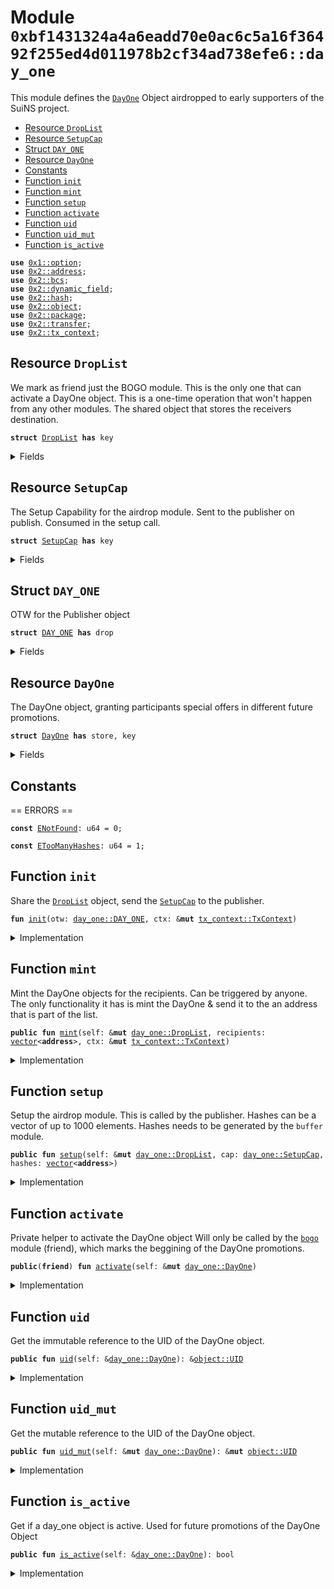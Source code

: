 
<a name="0xbf1431324a4a6eadd70e0ac6c5a16f36492f255ed4d011978b2cf34ad738efe6_day_one"></a>

# Module `0xbf1431324a4a6eadd70e0ac6c5a16f36492f255ed4d011978b2cf34ad738efe6::day_one`

This module defines the <code><a href="day_one.md#0xbf1431324a4a6eadd70e0ac6c5a16f36492f255ed4d011978b2cf34ad738efe6_day_one_DayOne">DayOne</a></code> Object airdropped to early supporters of the SuiNS project.


-  [Resource `DropList`](#0xbf1431324a4a6eadd70e0ac6c5a16f36492f255ed4d011978b2cf34ad738efe6_day_one_DropList)
-  [Resource `SetupCap`](#0xbf1431324a4a6eadd70e0ac6c5a16f36492f255ed4d011978b2cf34ad738efe6_day_one_SetupCap)
-  [Struct `DAY_ONE`](#0xbf1431324a4a6eadd70e0ac6c5a16f36492f255ed4d011978b2cf34ad738efe6_day_one_DAY_ONE)
-  [Resource `DayOne`](#0xbf1431324a4a6eadd70e0ac6c5a16f36492f255ed4d011978b2cf34ad738efe6_day_one_DayOne)
-  [Constants](#@Constants_0)
-  [Function `init`](#0xbf1431324a4a6eadd70e0ac6c5a16f36492f255ed4d011978b2cf34ad738efe6_day_one_init)
-  [Function `mint`](#0xbf1431324a4a6eadd70e0ac6c5a16f36492f255ed4d011978b2cf34ad738efe6_day_one_mint)
-  [Function `setup`](#0xbf1431324a4a6eadd70e0ac6c5a16f36492f255ed4d011978b2cf34ad738efe6_day_one_setup)
-  [Function `activate`](#0xbf1431324a4a6eadd70e0ac6c5a16f36492f255ed4d011978b2cf34ad738efe6_day_one_activate)
-  [Function `uid`](#0xbf1431324a4a6eadd70e0ac6c5a16f36492f255ed4d011978b2cf34ad738efe6_day_one_uid)
-  [Function `uid_mut`](#0xbf1431324a4a6eadd70e0ac6c5a16f36492f255ed4d011978b2cf34ad738efe6_day_one_uid_mut)
-  [Function `is_active`](#0xbf1431324a4a6eadd70e0ac6c5a16f36492f255ed4d011978b2cf34ad738efe6_day_one_is_active)


<pre><code><b>use</b> <a href="dependencies/move-stdlib/option.md#0x1_option">0x1::option</a>;
<b>use</b> <a href="dependencies/sui-framework/address.md#0x2_address">0x2::address</a>;
<b>use</b> <a href="dependencies/sui-framework/bcs.md#0x2_bcs">0x2::bcs</a>;
<b>use</b> <a href="dependencies/sui-framework/dynamic_field.md#0x2_dynamic_field">0x2::dynamic_field</a>;
<b>use</b> <a href="dependencies/sui-framework/hash.md#0x2_hash">0x2::hash</a>;
<b>use</b> <a href="dependencies/sui-framework/object.md#0x2_object">0x2::object</a>;
<b>use</b> <a href="dependencies/sui-framework/package.md#0x2_package">0x2::package</a>;
<b>use</b> <a href="dependencies/sui-framework/transfer.md#0x2_transfer">0x2::transfer</a>;
<b>use</b> <a href="dependencies/sui-framework/tx_context.md#0x2_tx_context">0x2::tx_context</a>;
</code></pre>



<a name="0xbf1431324a4a6eadd70e0ac6c5a16f36492f255ed4d011978b2cf34ad738efe6_day_one_DropList"></a>

## Resource `DropList`

We mark as friend just the BOGO module.
This is the only one that can activate a DayOne object.
This is a one-time operation that won't happen from any other modules.
The shared object that stores the receivers destination.


<pre><code><b>struct</b> <a href="day_one.md#0xbf1431324a4a6eadd70e0ac6c5a16f36492f255ed4d011978b2cf34ad738efe6_day_one_DropList">DropList</a> <b>has</b> key
</code></pre>



<details>
<summary>Fields</summary>


<dl>
<dt>
<code>id: <a href="dependencies/sui-framework/object.md#0x2_object_UID">object::UID</a></code>
</dt>
<dd>

</dd>
<dt>
<code>total_minted: u32</code>
</dt>
<dd>

</dd>
</dl>


</details>

<a name="0xbf1431324a4a6eadd70e0ac6c5a16f36492f255ed4d011978b2cf34ad738efe6_day_one_SetupCap"></a>

## Resource `SetupCap`

The Setup Capability for the airdrop module. Sent to the publisher on
publish. Consumed in the setup call.


<pre><code><b>struct</b> <a href="day_one.md#0xbf1431324a4a6eadd70e0ac6c5a16f36492f255ed4d011978b2cf34ad738efe6_day_one_SetupCap">SetupCap</a> <b>has</b> key
</code></pre>



<details>
<summary>Fields</summary>


<dl>
<dt>
<code>id: <a href="dependencies/sui-framework/object.md#0x2_object_UID">object::UID</a></code>
</dt>
<dd>

</dd>
</dl>


</details>

<a name="0xbf1431324a4a6eadd70e0ac6c5a16f36492f255ed4d011978b2cf34ad738efe6_day_one_DAY_ONE"></a>

## Struct `DAY_ONE`

OTW for the Publisher object


<pre><code><b>struct</b> <a href="day_one.md#0xbf1431324a4a6eadd70e0ac6c5a16f36492f255ed4d011978b2cf34ad738efe6_day_one_DAY_ONE">DAY_ONE</a> <b>has</b> drop
</code></pre>



<details>
<summary>Fields</summary>


<dl>
<dt>
<code>dummy_field: bool</code>
</dt>
<dd>

</dd>
</dl>


</details>

<a name="0xbf1431324a4a6eadd70e0ac6c5a16f36492f255ed4d011978b2cf34ad738efe6_day_one_DayOne"></a>

## Resource `DayOne`

The DayOne object, granting participants special offers in
different future promotions.


<pre><code><b>struct</b> <a href="day_one.md#0xbf1431324a4a6eadd70e0ac6c5a16f36492f255ed4d011978b2cf34ad738efe6_day_one_DayOne">DayOne</a> <b>has</b> store, key
</code></pre>



<details>
<summary>Fields</summary>


<dl>
<dt>
<code>id: <a href="dependencies/sui-framework/object.md#0x2_object_UID">object::UID</a></code>
</dt>
<dd>

</dd>
<dt>
<code>active: bool</code>
</dt>
<dd>

</dd>
<dt>
<code>serial: u32</code>
</dt>
<dd>

</dd>
</dl>


</details>

<a name="@Constants_0"></a>

## Constants


<a name="0xbf1431324a4a6eadd70e0ac6c5a16f36492f255ed4d011978b2cf34ad738efe6_day_one_ENotFound"></a>

== ERRORS ==


<pre><code><b>const</b> <a href="day_one.md#0xbf1431324a4a6eadd70e0ac6c5a16f36492f255ed4d011978b2cf34ad738efe6_day_one_ENotFound">ENotFound</a>: u64 = 0;
</code></pre>



<a name="0xbf1431324a4a6eadd70e0ac6c5a16f36492f255ed4d011978b2cf34ad738efe6_day_one_ETooManyHashes"></a>



<pre><code><b>const</b> <a href="day_one.md#0xbf1431324a4a6eadd70e0ac6c5a16f36492f255ed4d011978b2cf34ad738efe6_day_one_ETooManyHashes">ETooManyHashes</a>: u64 = 1;
</code></pre>



<a name="0xbf1431324a4a6eadd70e0ac6c5a16f36492f255ed4d011978b2cf34ad738efe6_day_one_init"></a>

## Function `init`

Share the <code><a href="day_one.md#0xbf1431324a4a6eadd70e0ac6c5a16f36492f255ed4d011978b2cf34ad738efe6_day_one_DropList">DropList</a></code> object, send the <code><a href="day_one.md#0xbf1431324a4a6eadd70e0ac6c5a16f36492f255ed4d011978b2cf34ad738efe6_day_one_SetupCap">SetupCap</a></code> to the publisher.


<pre><code><b>fun</b> <a href="day_one.md#0xbf1431324a4a6eadd70e0ac6c5a16f36492f255ed4d011978b2cf34ad738efe6_day_one_init">init</a>(otw: <a href="day_one.md#0xbf1431324a4a6eadd70e0ac6c5a16f36492f255ed4d011978b2cf34ad738efe6_day_one_DAY_ONE">day_one::DAY_ONE</a>, ctx: &<b>mut</b> <a href="dependencies/sui-framework/tx_context.md#0x2_tx_context_TxContext">tx_context::TxContext</a>)
</code></pre>



<details>
<summary>Implementation</summary>


<pre><code><b>fun</b> <a href="day_one.md#0xbf1431324a4a6eadd70e0ac6c5a16f36492f255ed4d011978b2cf34ad738efe6_day_one_init">init</a>(otw: <a href="day_one.md#0xbf1431324a4a6eadd70e0ac6c5a16f36492f255ed4d011978b2cf34ad738efe6_day_one_DAY_ONE">DAY_ONE</a>, ctx: &<b>mut</b> TxContext) {
    // Claim the `Publisher` for the <a href="dependencies/sui-framework/package.md#0x2_package">package</a>!
    <a href="dependencies/sui-framework/package.md#0x2_package_claim_and_keep">package::claim_and_keep</a>(otw, ctx);

    <a href="dependencies/sui-framework/transfer.md#0x2_transfer_share_object">transfer::share_object</a>(<a href="day_one.md#0xbf1431324a4a6eadd70e0ac6c5a16f36492f255ed4d011978b2cf34ad738efe6_day_one_DropList">DropList</a> { id: <a href="dependencies/sui-framework/object.md#0x2_object_new">object::new</a>(ctx), total_minted: 0 });
    // For SuiNS, we need 1 <a href="day_one.md#0xbf1431324a4a6eadd70e0ac6c5a16f36492f255ed4d011978b2cf34ad738efe6_day_one_SetupCap">SetupCap</a> <b>to</b> manage all the required addresses. We'll be setting up around 75K addresses.
    // We can mint 2K objects per run!
    <a href="dependencies/sui-framework/transfer.md#0x2_transfer_transfer">transfer::transfer</a>(<a href="day_one.md#0xbf1431324a4a6eadd70e0ac6c5a16f36492f255ed4d011978b2cf34ad738efe6_day_one_SetupCap">SetupCap</a> { id: <a href="dependencies/sui-framework/object.md#0x2_object_new">object::new</a>(ctx) }, ctx.sender());
}
</code></pre>



</details>

<a name="0xbf1431324a4a6eadd70e0ac6c5a16f36492f255ed4d011978b2cf34ad738efe6_day_one_mint"></a>

## Function `mint`

Mint the DayOne objects for the recipients. Can be triggered by anyone.
The only functionality it has is mint the DayOne & send it to the an address
that is part of the list.


<pre><code><b>public</b> <b>fun</b> <a href="day_one.md#0xbf1431324a4a6eadd70e0ac6c5a16f36492f255ed4d011978b2cf34ad738efe6_day_one_mint">mint</a>(self: &<b>mut</b> <a href="day_one.md#0xbf1431324a4a6eadd70e0ac6c5a16f36492f255ed4d011978b2cf34ad738efe6_day_one_DropList">day_one::DropList</a>, recipients: <a href="dependencies/move-stdlib/vector.md#0x1_vector">vector</a>&lt;<b>address</b>&gt;, ctx: &<b>mut</b> <a href="dependencies/sui-framework/tx_context.md#0x2_tx_context_TxContext">tx_context::TxContext</a>)
</code></pre>



<details>
<summary>Implementation</summary>


<pre><code><b>public</b> <b>fun</b> <a href="day_one.md#0xbf1431324a4a6eadd70e0ac6c5a16f36492f255ed4d011978b2cf34ad738efe6_day_one_mint">mint</a>(
    self: &<b>mut</b> <a href="day_one.md#0xbf1431324a4a6eadd70e0ac6c5a16f36492f255ed4d011978b2cf34ad738efe6_day_one_DropList">DropList</a>,
    <b>mut</b> recipients: <a href="dependencies/move-stdlib/vector.md#0x1_vector">vector</a>&lt;<b>address</b>&gt;,
    ctx: &<b>mut</b> TxContext
) {

    <b>let</b> bytes = <a href="dependencies/move-stdlib/bcs.md#0x1_bcs_to_bytes">bcs::to_bytes</a>(&recipients);
    <b>let</b> <a href="dependencies/sui-framework/hash.md#0x2_hash">hash</a> = <a href="dependencies/sui-framework/hash.md#0x2_hash_blake2b256">hash::blake2b256</a>(&bytes);

    // fails <b>if</b> not found.
    <b>let</b> lookup = df::remove_if_exists(&<b>mut</b> self.id, sui::address::from_bytes(<a href="dependencies/sui-framework/hash.md#0x2_hash">hash</a>));
    <b>assert</b>!(lookup.is_some&lt;bool&gt;(), <a href="day_one.md#0xbf1431324a4a6eadd70e0ac6c5a16f36492f255ed4d011978b2cf34ad738efe6_day_one_ENotFound">ENotFound</a>);

    <b>let</b> <b>mut</b> i: u32 = self.total_minted;

    <b>while</b> (<a href="dependencies/move-stdlib/vector.md#0x1_vector_length">vector::length</a>(&recipients) &gt; 0) {
        <b>let</b> recipient = recipients.pop_back();
        <a href="dependencies/sui-framework/transfer.md#0x2_transfer_public_transfer">transfer::public_transfer</a>(<a href="day_one.md#0xbf1431324a4a6eadd70e0ac6c5a16f36492f255ed4d011978b2cf34ad738efe6_day_one_DayOne">DayOne</a> {
            id: <a href="dependencies/sui-framework/object.md#0x2_object_new">object::new</a>(ctx),
            active: <b>false</b>,
            serial: i + 1
        }, recipient);
        i = i + 1;
    };

    // assign i <b>to</b> total_minted.
    self.total_minted = i
}
</code></pre>



</details>

<a name="0xbf1431324a4a6eadd70e0ac6c5a16f36492f255ed4d011978b2cf34ad738efe6_day_one_setup"></a>

## Function `setup`

Setup the airdrop module. This is called by the publisher.
Hashes can be a vector of up to 1000 elements.
Hashes needs to be generated by the <code>buffer</code> module.


<pre><code><b>public</b> <b>fun</b> <a href="day_one.md#0xbf1431324a4a6eadd70e0ac6c5a16f36492f255ed4d011978b2cf34ad738efe6_day_one_setup">setup</a>(self: &<b>mut</b> <a href="day_one.md#0xbf1431324a4a6eadd70e0ac6c5a16f36492f255ed4d011978b2cf34ad738efe6_day_one_DropList">day_one::DropList</a>, cap: <a href="day_one.md#0xbf1431324a4a6eadd70e0ac6c5a16f36492f255ed4d011978b2cf34ad738efe6_day_one_SetupCap">day_one::SetupCap</a>, hashes: <a href="dependencies/move-stdlib/vector.md#0x1_vector">vector</a>&lt;<b>address</b>&gt;)
</code></pre>



<details>
<summary>Implementation</summary>


<pre><code><b>public</b> <b>fun</b> <a href="day_one.md#0xbf1431324a4a6eadd70e0ac6c5a16f36492f255ed4d011978b2cf34ad738efe6_day_one_setup">setup</a>(
    self: &<b>mut</b> <a href="day_one.md#0xbf1431324a4a6eadd70e0ac6c5a16f36492f255ed4d011978b2cf34ad738efe6_day_one_DropList">DropList</a>,
    cap: <a href="day_one.md#0xbf1431324a4a6eadd70e0ac6c5a16f36492f255ed4d011978b2cf34ad738efe6_day_one_SetupCap">SetupCap</a>,
    <b>mut</b> hashes: <a href="dependencies/move-stdlib/vector.md#0x1_vector">vector</a>&lt;<b>address</b>&gt;,
) {
    // verify we only pass less than 1000 hashes at the setup.
    // That's the max amount of DFs we can create in a single run.
    <b>assert</b>!(hashes.length() &lt;= 1000, <a href="day_one.md#0xbf1431324a4a6eadd70e0ac6c5a16f36492f255ed4d011978b2cf34ad738efe6_day_one_ETooManyHashes">ETooManyHashes</a>);

    <b>let</b> <a href="day_one.md#0xbf1431324a4a6eadd70e0ac6c5a16f36492f255ed4d011978b2cf34ad738efe6_day_one_SetupCap">SetupCap</a> { id } = cap;
    id.delete();

    // attach every <a href="dependencies/sui-framework/hash.md#0x2_hash">hash</a> <b>as</b> a dynamic field <b>to</b> the `<a href="day_one.md#0xbf1431324a4a6eadd70e0ac6c5a16f36492f255ed4d011978b2cf34ad738efe6_day_one_DropList">DropList</a>` <a href="dependencies/sui-framework/object.md#0x2_object">object</a>;
    <b>while</b> (hashes.length() &gt; 0) {
        df::add(&<b>mut</b> self.id, hashes.pop_back(), <b>true</b>);
    };
}
</code></pre>



</details>

<a name="0xbf1431324a4a6eadd70e0ac6c5a16f36492f255ed4d011978b2cf34ad738efe6_day_one_activate"></a>

## Function `activate`

Private helper to activate the DayOne object
Will only be called by the <code><a href="bogo.md#0xbf1431324a4a6eadd70e0ac6c5a16f36492f255ed4d011978b2cf34ad738efe6_bogo">bogo</a></code> module (friend), which marks the
beggining of the DayOne promotions.


<pre><code><b>public</b>(<b>friend</b>) <b>fun</b> <a href="day_one.md#0xbf1431324a4a6eadd70e0ac6c5a16f36492f255ed4d011978b2cf34ad738efe6_day_one_activate">activate</a>(self: &<b>mut</b> <a href="day_one.md#0xbf1431324a4a6eadd70e0ac6c5a16f36492f255ed4d011978b2cf34ad738efe6_day_one_DayOne">day_one::DayOne</a>)
</code></pre>



<details>
<summary>Implementation</summary>


<pre><code><b>public</b>(<a href="dependencies/sui-framework/package.md#0x2_package">package</a>) <b>fun</b> <a href="day_one.md#0xbf1431324a4a6eadd70e0ac6c5a16f36492f255ed4d011978b2cf34ad738efe6_day_one_activate">activate</a>(self: &<b>mut</b> <a href="day_one.md#0xbf1431324a4a6eadd70e0ac6c5a16f36492f255ed4d011978b2cf34ad738efe6_day_one_DayOne">DayOne</a>) {
    self.active = <b>true</b>
}
</code></pre>



</details>

<a name="0xbf1431324a4a6eadd70e0ac6c5a16f36492f255ed4d011978b2cf34ad738efe6_day_one_uid"></a>

## Function `uid`

Get the immutable reference to the UID of the DayOne object.


<pre><code><b>public</b> <b>fun</b> <a href="day_one.md#0xbf1431324a4a6eadd70e0ac6c5a16f36492f255ed4d011978b2cf34ad738efe6_day_one_uid">uid</a>(self: &<a href="day_one.md#0xbf1431324a4a6eadd70e0ac6c5a16f36492f255ed4d011978b2cf34ad738efe6_day_one_DayOne">day_one::DayOne</a>): &<a href="dependencies/sui-framework/object.md#0x2_object_UID">object::UID</a>
</code></pre>



<details>
<summary>Implementation</summary>


<pre><code><b>public</b> <b>fun</b> <a href="day_one.md#0xbf1431324a4a6eadd70e0ac6c5a16f36492f255ed4d011978b2cf34ad738efe6_day_one_uid">uid</a>(self: &<a href="day_one.md#0xbf1431324a4a6eadd70e0ac6c5a16f36492f255ed4d011978b2cf34ad738efe6_day_one_DayOne">DayOne</a>): &UID { &self.id }
</code></pre>



</details>

<a name="0xbf1431324a4a6eadd70e0ac6c5a16f36492f255ed4d011978b2cf34ad738efe6_day_one_uid_mut"></a>

## Function `uid_mut`

Get the mutable reference to the UID of the DayOne object.


<pre><code><b>public</b> <b>fun</b> <a href="day_one.md#0xbf1431324a4a6eadd70e0ac6c5a16f36492f255ed4d011978b2cf34ad738efe6_day_one_uid_mut">uid_mut</a>(self: &<b>mut</b> <a href="day_one.md#0xbf1431324a4a6eadd70e0ac6c5a16f36492f255ed4d011978b2cf34ad738efe6_day_one_DayOne">day_one::DayOne</a>): &<b>mut</b> <a href="dependencies/sui-framework/object.md#0x2_object_UID">object::UID</a>
</code></pre>



<details>
<summary>Implementation</summary>


<pre><code><b>public</b> <b>fun</b> <a href="day_one.md#0xbf1431324a4a6eadd70e0ac6c5a16f36492f255ed4d011978b2cf34ad738efe6_day_one_uid_mut">uid_mut</a>(self: &<b>mut</b> <a href="day_one.md#0xbf1431324a4a6eadd70e0ac6c5a16f36492f255ed4d011978b2cf34ad738efe6_day_one_DayOne">DayOne</a>): &<b>mut</b> UID { &<b>mut</b> self.id }
</code></pre>



</details>

<a name="0xbf1431324a4a6eadd70e0ac6c5a16f36492f255ed4d011978b2cf34ad738efe6_day_one_is_active"></a>

## Function `is_active`

Get if a day_one object is active. Used for future promotions
of the DayOne Object


<pre><code><b>public</b> <b>fun</b> <a href="day_one.md#0xbf1431324a4a6eadd70e0ac6c5a16f36492f255ed4d011978b2cf34ad738efe6_day_one_is_active">is_active</a>(self: &<a href="day_one.md#0xbf1431324a4a6eadd70e0ac6c5a16f36492f255ed4d011978b2cf34ad738efe6_day_one_DayOne">day_one::DayOne</a>): bool
</code></pre>



<details>
<summary>Implementation</summary>


<pre><code><b>public</b> <b>fun</b> <a href="day_one.md#0xbf1431324a4a6eadd70e0ac6c5a16f36492f255ed4d011978b2cf34ad738efe6_day_one_is_active">is_active</a>(self: &<a href="day_one.md#0xbf1431324a4a6eadd70e0ac6c5a16f36492f255ed4d011978b2cf34ad738efe6_day_one_DayOne">DayOne</a>): bool {
    self.active
}
</code></pre>



</details>
